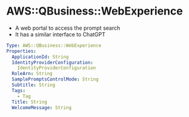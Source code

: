 # AWS::QBusiness::WebExperience

- A web portal to access the prompt search
- It has a similar interface to ChatGPT

```yaml
Type: AWS::QBusiness::WebExperience
Properties:
  ApplicationId: String
  IdentityProviderConfiguration:
    IdentityProviderConfiguration
  RoleArn: String
  SamplePromptsControlMode: String
  Subtitle: String
  Tags:
    - Tag
  Title: String
  WelcomeMessage: String
```
